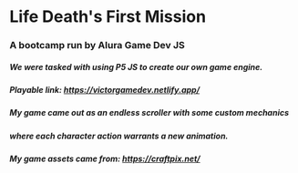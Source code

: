 # Life Death's First Mission

### A bootcamp run by Alura Game Dev JS

##### We were tasked with using P5 JS to create our own game engine.

##### Playable link: https://victorgamedev.netlify.app/

##### My game came out as an endless scroller with some custom mechanics

##### where each character action warrants a new animation.

##### My game assets came from: https://craftpix.net/
